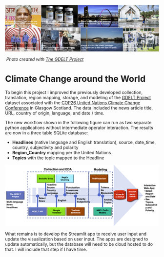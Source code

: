 ![](https://github.com/arbgar/metis/blob/main/NLP/Project/Deliverable/Header.png?raw=true)

​															      														*Photo created with [The GDELT Project](https://www.gdeltproject.org/)*

# Climate Change around the World

To begin this project I improved the previously developed collection, translation, region mapping, storage, and modeling of the  [GDELT Project](https://www.gdeltproject.org) dataset associated with the [COP26 United Nations Climate Change Conference](https://en.wikipedia.org/wiki/2021_United_Nations_Climate_Change_Conference) in Glasgow Scotland.  The data included the news article title, URL, country of origin, language, and date / time.  

The new workflow shown in the following figure can run as two separate python applications without intermediate operator interaction.  The results are now in a three table SQLite database:

- **Headlines** (native language and English translation), source, date_time, country, subjectivity and polarity
- **Region_Country** mapping per the United Nations
- **Topics** with the topic mapped to the Headline

![](https://github.com/arbgar/metis/blob/main/Engineering/Project/Deliverable/workflow.png?raw=true)

What remains is to develop the Streamlit app to receive user input and update the visualization based on user input. The apps are designed to update automatically, but the database will need to be cloud hosted to do that.  I will include that step if I have time.
